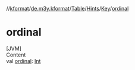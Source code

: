 //[kformat](../../../../index.md)/[de.m3y.kformat](../../../index.md)/[Table](../../index.md)/[Hints](../index.md)/[Key](index.md)/[ordinal](ordinal.md)



# ordinal  
[JVM]  
Content  
val [ordinal](ordinal.md): [Int](https://kotlinlang.org/api/latest/jvm/stdlib/kotlin/-int/index.html)  



